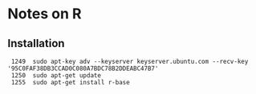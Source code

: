 # Notes on R

## Installation

```
 1249  sudo apt-key adv --keyserver keyserver.ubuntu.com --recv-key '95C0FAF38DB3CCAD0C080A7BDC78B2DDEABC47B7'
 1250  sudo apt-get update
 1255  sudo apt-get install r-base
```

